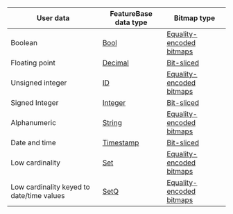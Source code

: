 | User data | FeatureBase data type | Bitmap type |
|---|---|---|
| Boolean | [Bool](https://docs.featurebase.com/docs/sql-guidedata-types/data-type-bool) | [Equality-encoded bitmaps](/docs/concepts/concept-bitmaps-equality-encoded) |
| Floating point | [Decimal](https://docs.featurebase.com/docs/sql-guidedata-types/data-type-decimal) | [Bit-sliced](/docs/concepts/concept-bitmaps-bit-slice) |
| Unsigned integer | [ID](https://docs.featurebase.com/docs/sql-guidedata-types/data-type-id) | [Equality-encoded bitmaps](/docs/concepts/concept-bitmaps-equality-encoded) |
| Signed Integer | [Integer](https://docs.featurebase.com/docs/sql-guidedata-types/data-type-int) | [Bit-sliced](/docs/concepts/concept-bitmaps-bit-slice) |
| Alphanumeric | [String](https://docs.featurebase.com/docs/sql-guidedata-types/data-type-string) | [Equality-encoded bitmaps](/docs/concepts/concept-bitmaps-equality-encoded) |
| Date and time | [Timestamp](https://docs.featurebase.com/docs/sql-guidedata-types/data-type-timestamp) | [Bit-sliced](/docs/concepts/concept-bitmaps-bit-slice) |
| Low cardinality | [Set](https://docs.featurebase.com/docs/sql-guidedata-types/data-types-home#low-cardinality-data-types) | [Equality-encoded bitmaps](/docs/concepts/concept-bitmaps-equality-encoded) |
| Low cardinality keyed to date/time values | [SetQ](https://docs.featurebase.com/docs/sql-guidedata-types/data-types-home#low-cardinality-data-types) | [Equality-encoded bitmaps](/docs/concepts/concept-bitmaps-equality-encoded) |
